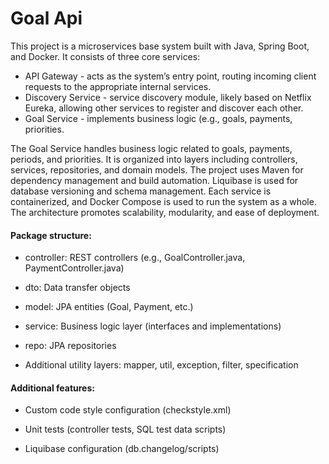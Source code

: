# Goal Api

This project is a microservices base system built with Java, Spring Boot, and Docker. 
It consists of three core services: 

* API Gateway - acts as the system’s entry point, routing incoming client requests to the appropriate internal services.
* Discovery Service - service discovery module, likely based on Netflix Eureka, allowing other services to register and discover each other.
* Goal Service -  implements business logic (e.g., goals, payments, priorities.


The Goal Service handles business logic related to goals, payments, periods, and priorities. It is organized into layers including controllers, services, repositories, and domain models. The project uses Maven for dependency management and build automation. Liquibase is used for database versioning and schema management. Each service is containerized, and Docker Compose is used to run the system as a whole. The architecture promotes scalability, modularity, and ease of deployment.

#### Package structure:

* controller: REST controllers (e.g., GoalController.java, PaymentController.java)

* dto: Data transfer objects

* model: JPA entities (Goal, Payment, etc.)

* service: Business logic layer (interfaces and implementations)

* repo: JPA repositories

* Additional utility layers: mapper, util, exception, filter, specification

#### Additional features:

* Custom code style configuration (checkstyle.xml)

* Unit tests (controller tests, SQL test data scripts)

* Liquibase configuration (db.changelog/scripts)
